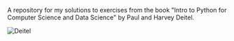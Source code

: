 A repository for my solutions to exercises from the book "Intro to Python for Computer Science and Data Science" by Paul and Harvey Deitel.



![Deitel](https://github.com/user-attachments/assets/d4a69816-b1f3-42d4-8bb6-f1ba7ff73acc)
